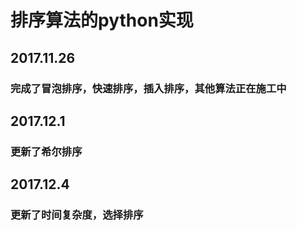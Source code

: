 # 排序算法的python实现
## 2017.11.26
### 完成了冒泡排序，快速排序，插入排序，其他算法正在施工中
## 2017.12.1
### 更新了希尔排序
## 2017.12.4
### 更新了时间复杂度，选择排序
